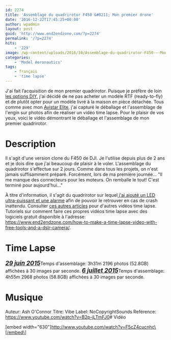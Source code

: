 ```yaml
---
id: 2274
title: 'Assemblage du quadrirotor F450 &#8211; Mon premier drone'
date: '2016-12-22T17:45:25+00:00'
author: wpadmin
layout: post
guid: 'http://www.end2endzone.com/?p=2274'
permalink: '/?p=2274'
hits:
    - '229'
image: /wp-content/uploads/2016/10/Assemblage-du-quadrirotor-F450-–-Mon-premier-drone.jpg
categories:
    - 'Model Aeronautics'
tags:
    - français
    - 'time lapse'
---
```


J'ai fait l’acquisition de mon premier quadrirotor. Puisque je préfère de loin [les options DIY](/tag/diy/), j'ai décidé de ne pas acheter un modèle RTF (ready-to-fly) et de plutôt opter pour un modèle livré à la maison en pièce détachée. Tous comme avec mon [Avistar Elite](/deballage-du-avistar-elite-46-un-video-timelapse/), j'ai capturé le déballage et l'assemblage de l'engin sur photos afin de réaliser un vidéo time lapse. Pour le plaisir de vos yeux, voici le vidéo démontrant le déballage et l'assemblage de mon premier quadrirotor.

# Description

Il s'agit d'une version clone du F450 de DJI. Je l'utilise depuis plus de 2 ans et je dois dire que j'ai beaucoup de plaisir à le voler. L'assemblage du quadrirotor s'effectue sur 2 jours. Comme dans tous les projets, on n'est jamais suffisamment préparé. Forcément, lors de ma première journée... "Il me manque des connecteurs pour les moteurs. On remballe le tout! C'est terminé pour aujourd'hui..."

À titre d'information, il s'agit du quadrirotor sur lequel[ j'ai ajouté un LED ultra-puissant et une alarme](/diy-lost-plane-alarm-finder-and-10-watts-led-visual-aids-for-easy-orientation/) afin de pouvoir le retrouver en cas de crash inattendu. Consulter [ces autres articles](/tag/time-lapse/) pour d'autres vidéos time lapse. Tutoriels sur comment faire ces propres vidéos time lapse avec des logiciels gratuit disponible à l'adresse: <https://www.end2endzone.com/how-to-make-a-time-lapse-video-with-free-tools-and-a-dslr-camera/>.

# Time Lapse

<span style="font-size: 14pt;">***<span style="text-decoration: underline;">29 juin 2015</span>***</span>Temps d'assemblage: 3h31m 2196 photos (52.8GB) affichées à 30 images par seconde. <span style="font-size: 14pt;">***<span style="text-decoration: underline;">6 juillet 2015</span>***</span>Temps d'assemblage: 4h55m 2968 photos (58.8GB) affichées à 30 images par seconde.

# Musique

Auteur: Ash O'Connor Titre: Vibe Label: NoCopyrightSounds Reférence: <https://www.youtube.com/watch?v=B2p-jLTmFJ0># Vidéo

\[embed width="630"\]http://www.youtube.com/watch?v=F5cZ4cucnhc\[/embed\]